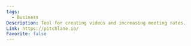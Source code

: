 ```yaml
---
tags:
  - Business
Description: Tool for creating videos and increasing meeting rates.
Link: https://pitchlane.io/
Favorite: false
---
```


